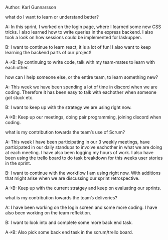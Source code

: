 Author: Karl Gunnarsson

what do I want to learn or understand better?

A: In this sprint, I worked on the login page, where I learned some new CSS tricks. I also learned how to write queries in the express backend. I also took a look on how sessions could be implemented for läskuppen.

B: I want to continue to learn react, it is a lot of fun! I also want to keep learning the backend parts of our project!

A->B: By continuing to write code, talk with my team-mates to learn with each other.

how can I help someone else, or the entire team, to learn something new?

A: This week we have been spending a lot of time in discord when we are coding. Therefore it has been easy to talk with eachother when someone got stuck etc.

B: I want to keep up with the strategy we are using right now.

A->B: Keep up our meetings, doing pair programming, joining discord when coding.

what is my contribution towards the team’s use of Scrum?

A: This week I have been participating in our 3 weekly meetings, have participated in our daily standups to involve eachother in what we are doing at each meeting. I have also been logging my hours of work. I also have been using the trello board to do task breakdown for this weeks user stories in the sprint.

B: I want to continue with the workflow I am using right now. With additions that might arise when we are discussing our sprint retrospective.

A->B: Keep up with the current stratgey and keep on evaluating our sprints.

what is my contribution towards the team’s deliveries?

A: I have been working on the login screen and some more coding. I have also been working on the team reflektion.

B: I want to look into and complete some more back end task.

A->B: Also pick some back end task in the scrum/trello board.
